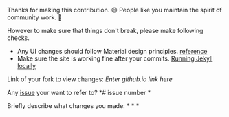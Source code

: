 Thanks for making this contribution. :smile:
People like you maintain the spirit of community work. :clap:

However to make sure that things don't break, please make following checks.
* Any UI changes should follow Material design principles. [reference](http://fezvrasta.github.io/bootstrap-material-design/)
* Make sure the site is working fine after your commits. [Running Jekyll locally](https://jekyllrb.com/docs/quickstart/)

Link of your fork to view changes: *Enter github.io link here*

Any [issue](https://github.com/nybles/nybles.github.io/issues) your want to refer to?
*# issue number *

Briefly describe what changes you made:
* 
* 
* 
